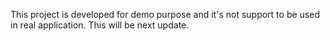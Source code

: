 This project is developed for demo purpose and it's not support to be used in real application.
This will be next update.
